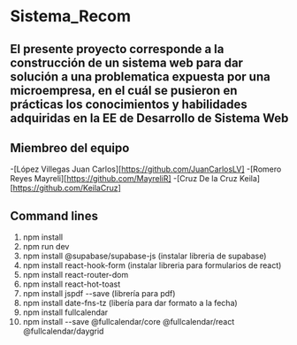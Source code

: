 # Sistema_Recom 
## El presente proyecto corresponde a la construcción de un sistema web para dar solución a una problematica expuesta por una microempresa, en el cuál se pusieron en prácticas los conocimientos y habilidades adquiridas en la EE de Desarrollo de Sistema Web
## Miembreo del equipo
-[López Villegas Juan Carlos][https://github.com/JuanCarlosLV]
-[Romero Reyes Mayreli][https://github.com/MayreliR]
-[Cruz De la Cruz Keila][https://github.com/KeilaCruz]
## Command lines 
1. npm install
2. npm run dev
3. npm install @supabase/supabase-js (instalar libreria de supabase)
4. npm install react-hook-form (instalar libreria para formularios de react)
5. npm install react-router-dom
6. npm install react-hot-toast
7. npm install jspdf --save (librería para pdf)
8. npm install date-fns-tz (libería para dar formato a la fecha)
9. npm install fullcalendar
10. npm install --save @fullcalendar/core @fullcalendar/react @fullcalendar/daygrid
